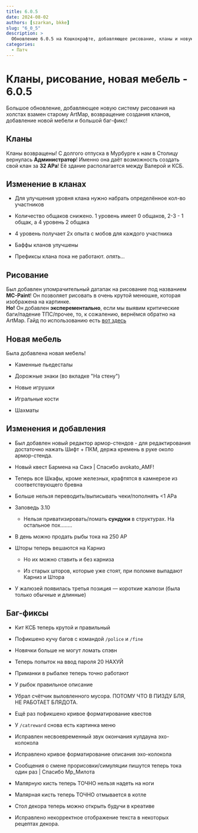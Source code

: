 ```yaml
---
title: 6.0.5
date: 2024-08-02
authors: [szarkan, bkke]
slug: "6_0_5"
description: >
  Обновление 6.0.5 на Кошкокрафте, добавляющее рисование, кланы и новую мебель.
categories:
  - Патч
---
```


# Кланы, рисование, новая мебель - 6.0.5

Большое обновление, добавляющее новую систему рисования на холстах взамен старому ArtMap, возвращение создания кланов, добавление новой мебели и большой баг-фикс!

<!-- more -->

## Кланы

Кланы возвращены! С долгого отпуска в Мурбурге к нам в Столицу вернулась **Администратор**! Именно она даёт возможность создать свой клан за **32 АРа**! Её здание располагается между Валерой и КСБ.

## Изменение в кланах

- Для улучшения уровня клана нужно набрать определённое кол-во участников

- Количество общаков снижено. 1 уровень имеет 0 общаков, 2-3 - 1 общак, а 4 уровень 2 общака

- 4 уровень получает 2х опыта с мобов для каждого участника

- Баффы кланов улучшены

- Префиксы клана пока не работают. *опять...*

## Рисование

Был добавлен упомрачительный датапак на рисование под названием **MC-Paint**! Он позволяет рисовать в очень крутой менюшке, которая изображена на картинке.  
**Но!** Он добавлен **эксперементально**, если мы выявим критические баги/падение ТПС/прочее, то, к сожалению, вернёмся обратно на ArtMap.
Гайд по использованию есть [вот здесь](<https://wiki.catcraftmc.ru/gameplay/unique/artmap/>)

## Новая мебель

Была добавлена новая мебель!

- Каменные пьедесталы

- Дорожные знаки (во вкладке "На стену")

- Новые игрушки

- Игральные кости

- Шахматы


## Изменения и добавления

- Был добавлен новый редактор армор-стендов - для редактирования достаточно нажать Шифт + ПКМ, держа кремень в руке около армор-стенда.

- Новый квест Бармена на Сакэ | Спасибо avokato_AMF!

- Теперь все Шкафы, кроме железных, крафтятся в камнерезе из соответствующего бревна

- Больше нельзя переводить/выписывать чеки/пополнять <1 АРа

- Заповедь 3.10

    - Нельзя приватизировать/ломать **сундуки** в структурах. На остальное пох……..

- В день можно продать рыбы тока на 250 АР

- Шторы теперь вешаются на Карниз

    - Но их можно ставить и без карниза

    - Из старых шторов, которые уже стоят, при поломке выпадают Карниз и Штора

- У жалюзей появилась третья позиция — короткие жалюзи (была только обычные и длинные)

## Баг-фиксы

- Кит КСБ теперь крутой и правильный

- Пофикшено кучу багов с командой `/police` и `/fine`

- Новячки больше не могут ломать спэвн

- Теперь попыток на ввод пароля 20 НАХУЙ

- Приманки в рыбалке теперь точно работают

- У рыбок правильное описание

- Убрал счётчик выловленного мусора. ПОТОМУ ЧТО В ПИЗДУ БЛЯ, НЕ РАБОТАЕТ БЛЯДОТА.

- Ещё раз пофикшено кривое форматирование квестов

- У `/catreward` снова есть картинка меню

- Исправлен несвоевременный звук окончания кулдауна эхо-колокола

- Исправлено кривое форматирование описания эхо-колокола

- Сообщения о смене прорисовки/симуляции пишутся теперь тока один раз | Спасибо Мр_Милота

- Малярную кисть теперь ТОЧНО нельзя надеть на ноги

- Малярная кисть теперь ТОЧНО отмывается в котле

- Стол декора теперь можно открыть будучи в креативе

- Исправлено некорректное отображение текста в некоторых рецептах декора.